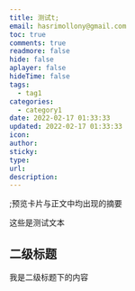 ```yaml
---
title: 测试t;
email: hasrimollony@gmail.com
toc: true
comments: true
readmore: false
hide: false
aplayer: false
hideTime: false
tags:
  - tag1
categories:
  - category1
date: 2022-02-17 01:33:33
updated: 2022-02-17 01:33:33
icon:
author:
sticky:
type:
url:
description:
---
```


;预览卡片与正文中均出现的摘要

这些是测试文本


<!-- more -->

## 二级标题

我是二级标题下的内容